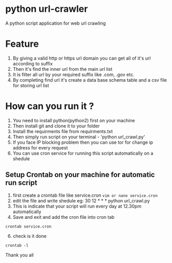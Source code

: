 # python url-crawler
A python script application for web url crawling

# Feature
1. By giving a valid http or https url domain you can get all of it's url according to suffix
2. Then it's find the inner url from the main url list
4. It is filter all url by your required suffix like .com, .gov etc.
3. By completing find url it's create a data base schema table and a csv file for storing url list

# How can you run it ?
1. You need to install python(python2) first on your machine
2. Then install git and clone it to your folder
3. Install the requirments file from requirments.txt
4. Then simply run script on your terminal  -  'python url_crawl.py'
5. If you face IP blocking problem then you can use tor for change ip address for every request
6. You can use cron service for running this script automatically on a shedule

## Setup Crontab on your machine for automatic run script
1. first create a crontab file like service.cron
```vim or nano service.cron```
2. edit the file and write shedule
eg: 30 12 * * * python url_crawl.py
4. This is indicate that your script will run every day at 12.30pm automatically
5. Save and exit and add the cron file into cron tab

```crontab service.cron```

6. check is it done

```crontab -l```

Thank you all
